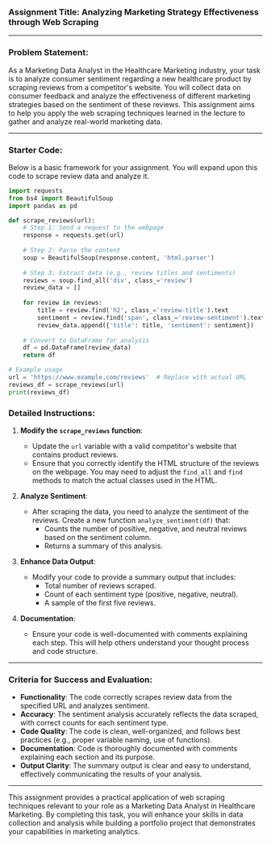 ### Assignment Title: Analyzing Marketing Strategy Effectiveness through Web Scraping

---

### Problem Statement:
As a Marketing Data Analyst in the Healthcare Marketing industry, your task is to analyze consumer sentiment regarding a new healthcare product by scraping reviews from a competitor's website. You will collect data on consumer feedback and analyze the effectiveness of different marketing strategies based on the sentiment of these reviews. This assignment aims to help you apply the web scraping techniques learned in the lecture to gather and analyze real-world marketing data.

---

### Starter Code:
Below is a basic framework for your assignment. You will expand upon this code to scrape review data and analyze it.

```python
import requests
from bs4 import BeautifulSoup
import pandas as pd

def scrape_reviews(url):
    # Step 1: Send a request to the webpage
    response = requests.get(url)
    
    # Step 2: Parse the content
    soup = BeautifulSoup(response.content, 'html.parser')
    
    # Step 3: Extract data (e.g., review titles and sentiments)
    reviews = soup.find_all('div', class_='review')
    review_data = []
    
    for review in reviews:
        title = review.find('h2', class_='review-title').text
        sentiment = review.find('span', class_='review-sentiment').text  # Assume sentiment is provided
        review_data.append({'title': title, 'sentiment': sentiment})
    
    # Convert to DataFrame for analysis
    df = pd.DataFrame(review_data)
    return df

# Example usage
url = 'https://www.example.com/reviews'  # Replace with actual URL
reviews_df = scrape_reviews(url)
print(reviews_df)
```

### Detailed Instructions:
1. **Modify the `scrape_reviews` function**:
   - Update the `url` variable with a valid competitor's website that contains product reviews.
   - Ensure that you correctly identify the HTML structure of the reviews on the webpage. You may need to adjust the `find_all` and `find` methods to match the actual classes used in the HTML.

2. **Analyze Sentiment**:
   - After scraping the data, you need to analyze the sentiment of the reviews. Create a new function `analyze_sentiment(df)` that:
     - Counts the number of positive, negative, and neutral reviews based on the sentiment column.
     - Returns a summary of this analysis.

3. **Enhance Data Output**:
   - Modify your code to provide a summary output that includes:
     - Total number of reviews scraped.
     - Count of each sentiment type (positive, negative, neutral).
     - A sample of the first five reviews.

4. **Documentation**:
   - Ensure your code is well-documented with comments explaining each step. This will help others understand your thought process and code structure.

---

### Criteria for Success and Evaluation:
- **Functionality**: The code correctly scrapes review data from the specified URL and analyzes sentiment.
- **Accuracy**: The sentiment analysis accurately reflects the data scraped, with correct counts for each sentiment type.
- **Code Quality**: The code is clean, well-organized, and follows best practices (e.g., proper variable naming, use of functions).
- **Documentation**: Code is thoroughly documented with comments explaining each section and its purpose.
- **Output Clarity**: The summary output is clear and easy to understand, effectively communicating the results of your analysis.

---

This assignment provides a practical application of web scraping techniques relevant to your role as a Marketing Data Analyst in Healthcare Marketing. By completing this task, you will enhance your skills in data collection and analysis while building a portfolio project that demonstrates your capabilities in marketing analytics.